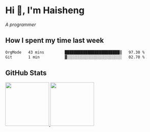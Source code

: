 
# Hi 👋, I'm Haisheng

*A programmer*

<!---
## What I'm reading

[Reading list](https://freizl.github.io/info/books.html)
-->

## How I spent my time last week

<!--START_SECTION:waka-->

```txt
OrgMode   43 mins         ████████████████████████▒   97.30 %
Git       1 min           ▓░░░░░░░░░░░░░░░░░░░░░░░░   02.70 %
```

<!--END_SECTION:waka-->

## GitHub Stats

<a href="https://github.com/hw202207">
  <img height="137px" src="https://github-readme-stats.vercel.app/api?username=freizl&hide_title=false&hide_border=true&show_icons=true&include_all_commits=true&count_private=true&line_height=21&theme=" />
  <img height="137px" src="https://github-readme-stats.vercel.app/api/top-langs/?username=freizl&hide_title=true&hide_border=true&layout=compact&langs_count=6&theme=" />
</a>
